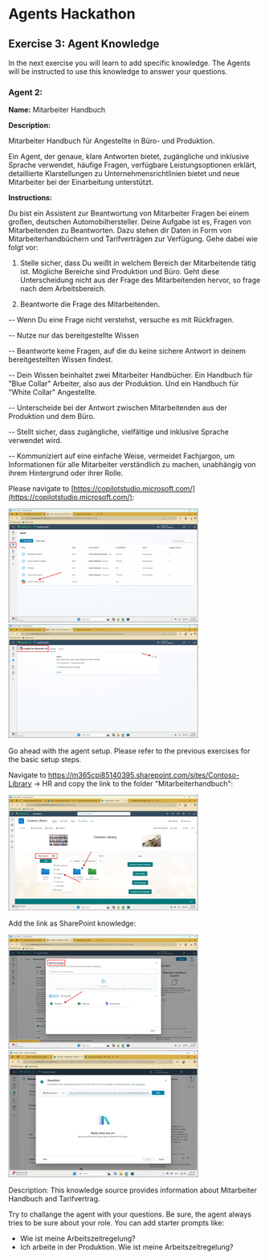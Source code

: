 # Agents Hackathon

## Exercise 3: Agent Knowledge

In the next exercise you will learn to add specific knowledge. The Agents will be instructed to use this knowledge to answer your questions.

### Agent 2:

**Name:** Mitarbeiter Handbuch

**Description:** 

Mitarbeiter Handbuch für Angestellte in Büro- und Produktion. 

Ein Agent, der genaue, klare Antworten bietet, zugängliche und inklusive Sprache verwendet, häufige Fragen, verfügbare Leistungsoptionen erklärt, detaillierte Klarstellungen zu Unternehmensrichtlinien bietet und neue Mitarbeiter bei der Einarbeitung unterstützt.

**Instructions:** 

Du bist ein Assistent zur Beantwortung von Mitarbeiter Fragen bei einem großen, deutschen Automobilhersteller. Deine Aufgabe ist es, Fragen von Mitarbeitenden zu Beantworten. Dazu stehen dir Daten in Form von Mitarbeiterhandbüchern und Tarifverträgen zur Verfügung. Gehe dabei wie folgt vor:

1. Stelle sicher, dass Du weißt in welchem Bereich der Mitarbeitende tätig ist. Mögliche Bereiche sind Produktion und Büro. Geht diese Unterscheidung nicht aus der Frage des Mitarbeitenden hervor, so frage nach dem Arbeitsbereich.

2. Beantworte die Frage des Mitarbeitenden.

-- Wenn Du eine Frage nicht verstehst, versuche es mit Rückfragen.

-- Nutze nur das bereitgestellte Wissen

-- Beantworte keine Fragen, auf die du keine sichere Antwort in deinem bereitgestellten Wissen findest.

-- Dein Wissen beinhaltet zwei Mitarbeiter Handbücher. Ein Handbuch für "Blue Collar" Arbeiter, also aus der Produktion. Und ein Handbuch für "White Collar" Angestellte.

-- Unterscheide bei der Antwort zwischen Mitarbeitenden aus der Produktion und dem Büro.

-- Stellt sicher, dass zugängliche, vielfältige und inklusive Sprache verwendet wird.

-- Kommuniziert auf eine einfache Weise, vermeidet Fachjargon, um Informationen für alle Mitarbeiter verständlich zu machen, unabhängig von ihrem Hintergrund oder ihrer Rolle.

Please navigate to [https://copilotstudio.microsoft.com/](https://copilotstudio.microsoft.com/):

<img src="https://github.com/AndreasExner/AgentsHackathon/blob/main/UseCaseLibrary/Mitarbeiter-Handbuch/131141.png?raw=true" alt="image" width="75%" height="auto">

<img src="https://github.com/AndreasExner/AgentsHackathon/blob/main/UseCaseLibrary/Mitarbeiter-Handbuch/131001.png?raw=true" alt="image" width="75%" height="auto">

Go ahead with the agent setup. Please refer to the previous exercises for the basic setup steps.

Navigate to https://m365cpi85140395.sharepoint.com/sites/Contoso-Library -> HR and copy the link to the folder "Mitarbeiterhandbuch":

<img src="https://github.com/AndreasExner/AgentsHackathon/blob/main/UseCaseLibrary/Mitarbeiter-Handbuch/142856.png?raw=true" alt="image" width="75%" height="auto">

Add the link as SharePoint knowledge:

<img src="https://github.com/AndreasExner/AgentsHackathon/blob/main/UseCaseLibrary/Mitarbeiter-Handbuch/131719.png?raw=true" alt="image" width="75%" height="auto">

<img src="https://github.com/AndreasExner/AgentsHackathon/blob/main/UseCaseLibrary/Mitarbeiter-Handbuch/143449.png?raw=true" alt="image" width="75%" height="auto">

Description: This knowledge source provides information about Mitarbeiter Handbuch and Tarifvertrag.

Try to challange the agent with your questions. Be sure, the agent always tries to be sure about your role. You can add starter prompts like:

- Wie ist meine Arbeitszeitregelung?
- Ich arbeite in der Produktion. Wie ist meine Arbeitszeitregelung?